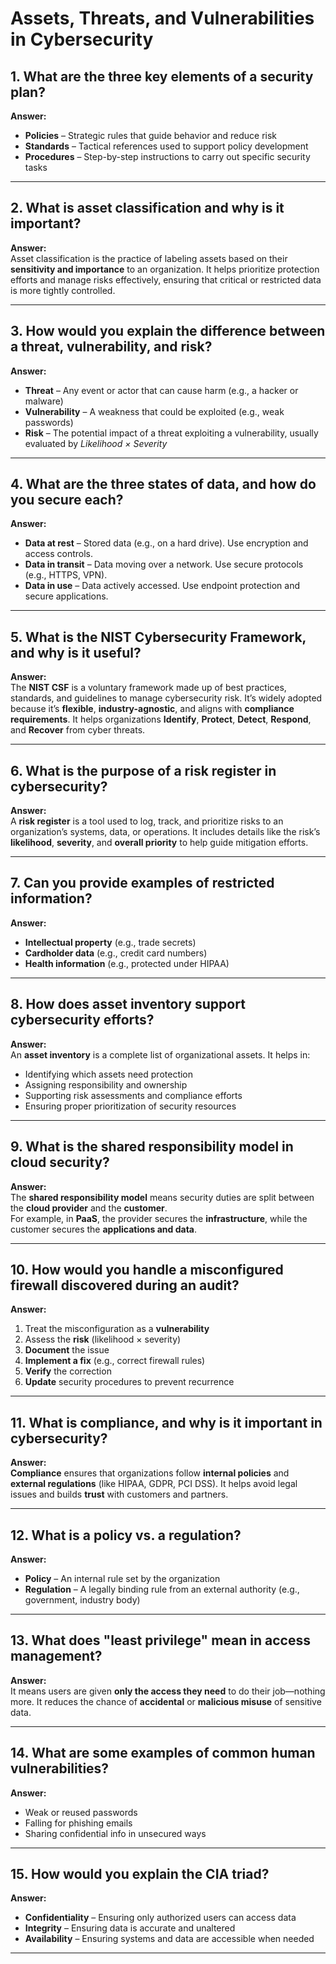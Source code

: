 # Assets, Threats, and Vulnerabilities in Cybersecurity

## 1. What are the three key elements of a security plan?

**Answer:**

- **Policies** – Strategic rules that guide behavior and reduce risk  
- **Standards** – Tactical references used to support policy development  
- **Procedures** – Step-by-step instructions to carry out specific security tasks  

---

## 2. What is asset classification and why is it important?

**Answer:**  
Asset classification is the practice of labeling assets based on their **sensitivity and importance** to an organization. It helps prioritize protection efforts and manage risks effectively, ensuring that critical or restricted data is more tightly controlled.

---

## 3. How would you explain the difference between a threat, vulnerability, and risk?

**Answer:**

- **Threat** – Any event or actor that can cause harm (e.g., a hacker or malware)  
- **Vulnerability** – A weakness that could be exploited (e.g., weak passwords)  
- **Risk** – The potential impact of a threat exploiting a vulnerability, usually evaluated by *Likelihood × Severity*

---

## 4. What are the three states of data, and how do you secure each?

**Answer:**

- **Data at rest** – Stored data (e.g., on a hard drive). Use encryption and access controls.  
- **Data in transit** – Data moving over a network. Use secure protocols (e.g., HTTPS, VPN).  
- **Data in use** – Data actively accessed. Use endpoint protection and secure applications.

---

## 5. What is the NIST Cybersecurity Framework, and why is it useful?

**Answer:**  
The **NIST CSF** is a voluntary framework made up of best practices, standards, and guidelines to manage cybersecurity risk. It’s widely adopted because it’s **flexible**, **industry-agnostic**, and aligns with **compliance requirements**. It helps organizations **Identify**, **Protect**, **Detect**, **Respond**, and **Recover** from cyber threats.

---

## 6. What is the purpose of a risk register in cybersecurity?

**Answer:**  
A **risk register** is a tool used to log, track, and prioritize risks to an organization’s systems, data, or operations. It includes details like the risk’s **likelihood**, **severity**, and **overall priority** to help guide mitigation efforts.

---

## 7. Can you provide examples of restricted information?

**Answer:**

- **Intellectual property** (e.g., trade secrets)  
- **Cardholder data** (e.g., credit card numbers)  
- **Health information** (e.g., protected under HIPAA)

---

## 8. How does asset inventory support cybersecurity efforts?

**Answer:**  
An **asset inventory** is a complete list of organizational assets. It helps in:

- Identifying which assets need protection  
- Assigning responsibility and ownership  
- Supporting risk assessments and compliance efforts  
- Ensuring proper prioritization of security resources  

---

## 9. What is the shared responsibility model in cloud security?

**Answer:**  
The **shared responsibility model** means security duties are split between the **cloud provider** and the **customer**.  
For example, in **PaaS**, the provider secures the **infrastructure**, while the customer secures the **applications and data**.

---

## 10. How would you handle a misconfigured firewall discovered during an audit?

**Answer:**

1. Treat the misconfiguration as a **vulnerability**
2. Assess the **risk** (likelihood × severity)
3. **Document** the issue
4. **Implement a fix** (e.g., correct firewall rules)
5. **Verify** the correction
6. **Update** security procedures to prevent recurrence

---

## 11. What is compliance, and why is it important in cybersecurity?

**Answer:**  
**Compliance** ensures that organizations follow **internal policies** and **external regulations** (like HIPAA, GDPR, PCI DSS). It helps avoid legal issues and builds **trust** with customers and partners.

---

## 12. What is a policy vs. a regulation?

**Answer:**

- **Policy** – An internal rule set by the organization  
- **Regulation** – A legally binding rule from an external authority (e.g., government, industry body)

---

## 13. What does "least privilege" mean in access management?

**Answer:**  
It means users are given **only the access they need** to do their job—nothing more. It reduces the chance of **accidental** or **malicious misuse** of sensitive data.

---

## 14. What are some examples of common human vulnerabilities?

**Answer:**

- Weak or reused passwords  
- Falling for phishing emails  
- Sharing confidential info in unsecured ways

---

## 15. How would you explain the CIA triad?

**Answer:**

- **Confidentiality** – Ensuring only authorized users can access data  
- **Integrity** – Ensuring data is accurate and unaltered  
- **Availability** – Ensuring systems and data are accessible when needed

---

